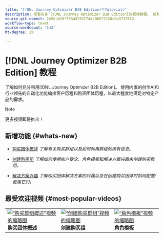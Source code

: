 ```yaml
---
title: "[!DNL Journey Optimizer B2B Edition]个Tutorials"
description: 观看有关 [!DNL Journey Optimizer B2B Edition]的视频教程。 帮助您更好地了解如何编排帐户和购买团体历程等。
source-git-commit: 2e58cb29f758a9255f744c98672320c6b3737612
workflow-type: tm+mt
source-wordcount: '143'
ht-degree: 2%

---
```



# [!DNL Journey Optimizer B2B Edition] 教程

了解如何充分利用[!DNL Journey Optimizer B2B Edition]。 使用内置的创作AI和行业领先的自动化功能编排客户历程和购买团体历程，以最大程度地满足对特定产品的需求。

>[!NOTE]
>
>更多视频即将推出！

## 新增功能 {#whats-new}

* [购买团体概述](/help/buying-groups/buying-groups-overview.md)
  _了解有关购买群组以及如何利用群组的所有信息。_

* [创建购买组](/help/buying-groups/create-a-buying-group.md)
  _了解如何使用帐户受众、角色模板和解决方案兴趣来创建购买群组。_

* [解决方案兴趣](/help/buying-groups/solution-interest.md)
  _了解购买团体解决方案的兴趣以及在创建购买团体时如何配置/使用它们。_

## 最受欢迎视频 {#most-popular-videos}

<table>
<tr>
<td>
<a href="/help/buying-groups/buying-groups-overview.md"><img alt="“购买群组概述”视频的缩略图" src="assets/buying-groups-overview.png"></a>
<div><a href="/help/buying-groups/buying-groups-overview.md"><strong>购买团体概述</strong></a></div>
</td>
<td>
<a href="/help/buying-groups/create-a-buying-group.md"><img alt="“创建购买群组”视频的缩略图" src="assets/create-a-buying-group.png"></a>
<div><a href="/help/buying-groups/create-a-buying-group.md"><strong>创建购买组</strong></a></div>
</td>
<td>
<a href="/help/buying-groups/role-templates.md"><img alt="“角色模板”视频的缩略图" src="assets/role-templates.png" /></a>
<div><a href="/help/buying-groups/role-templates.md"><strong>角色模板</strong></a></div>
</td>
</tr>
</table>

